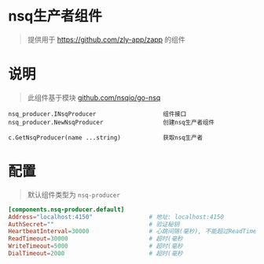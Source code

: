 
# nsq生产者组件

> 提供用于 https://github.com/zly-app/zapp 的组件

# 说明

> 此组件基于模块 [github.com/nsqio/go-nsq](https://github.com/nsqio/go-nsq)

```text
nsq_producer.INsqProducer                   组件接口
nsq_producer.NewNsqProducer                 创建nsq生产者组件

c.GetNsqProducer(name ...string)            获取nsq生产者
```

# 配置

> 默认组件类型为 `nsq-producer`

```toml
[components.nsq-producer.default]
Address="localhost:4150"                # 地址: localhost:4150
AuthSecret=""                           # 验证秘钥
HeartbeatInterval=30000                 # 心跳间隔(毫秒), 不能超过ReadTimeout
ReadTimeout=30000                       # 超时(毫秒
WriteTimeout=5000                       # 超时(毫秒
DialTimeout=2000                        # 超时(毫秒
```
